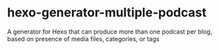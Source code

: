# hexo-generator-multiple-podcast
A generator for Hexo that can produce more than one podcast per blog, based on presence of media files, categories, or tags
